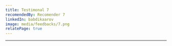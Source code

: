 ```yaml
---
title: Testimonal 7
recomendedBy: Recomender 7
linkedIn: babdikaarov
image: media/feedbacks/7.png
relatePage: true
---
```


---
